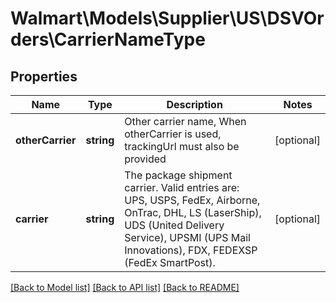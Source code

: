 # Walmart\Models\Supplier\US\DSVOrders\CarrierNameType

## Properties

Name | Type | Description | Notes
------------ | ------------- | ------------- | -------------
**otherCarrier** | **string** | Other carrier name, When otherCarrier is used, trackingUrl must also be provided | [optional]
**carrier** | **string** | The package shipment carrier. Valid entries are: UPS, USPS, FedEx, Airborne, OnTrac, DHL, LS (LaserShip), UDS (United Delivery Service), UPSMI (UPS Mail Innovations), FDX, FEDEXSP (FedEx SmartPost). | [optional]


[[Back to Model list]](./) [[Back to API list]](../../../../../README.md#supported-apis) [[Back to README]](../../../../../README.md)
